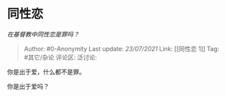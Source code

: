 # 同性恋
*在基督教中同性恋是罪吗？*

> Author: #0-Anonymity
> Last update: *23/07/2021*
> Link: [[同性恋 1]]
> Tag: #其它/杂论
> 评论区:
> 泛讨论:

你是出于爱，什么都不是罪。

你是出于爱吗？
